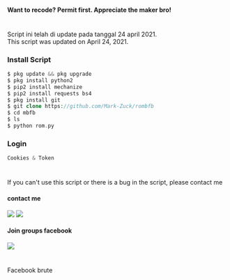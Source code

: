 #### Want to recode? Permit first. Appreciate the maker bro!
#
Script ini telah di update pada tanggal 24 april 2021.<br>
This script was updated on April 24, 2021. 
### Install Script
````php
$ pkg update && pkg upgrade
$ pkg install python2
$ pip2 install mechanize
$ pip2 install requests bs4
$ pkg install git
$ git clone https://github.com/Mark-Zuck/rombfb
$ cd mbfb
$ ls
$ python rom.py
````
### Login 
```python
Cookies & Token
```
#
If you can't use this script or there is a bug in the script, please contact me
#### contact me
[![](https://img.shields.io/badge/Facebook-blue?logo=Facebook&logoColor=blue&labelColor=white)](https://www.facebook.com/100002461344178)
[![](https://img.shields.io/badge/Whatsapp-CHAT-red?logo=Whatsapp&logoColor=Brightgreen&labelColor=white)](https://wa.me/6282371648186?text=Asalamualaikum+bang)
#### Join groups facebook
[![](https://img.shields.io/badge/Groups-blue?logo=Facebook&logoColor=blue&labelColor=white)](https://www.facebook.com/310605552656196)
#
Facebook brute
